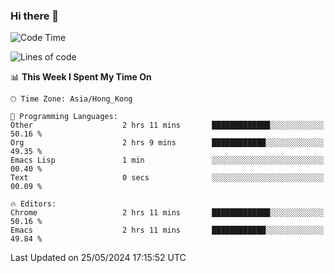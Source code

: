 ### Hi there 👋

<!--
**nicehiro/nicehiro** is a ✨ _special_ ✨ repository because its `README.md` (this file) appears on your GitHub profile.

Here are some ideas to get you started:

- 🔭 I’m currently working on ...
- 🌱 I’m currently learning ...
- 👯 I’m looking to collaborate on ...
- 🤔 I’m looking for help with ...
- 💬 Ask me about ...
- 📫 How to reach me: ...
- 😄 Pronouns: ...
- ⚡ Fun fact: ...
-->

<!--START_SECTION:waka-->
![Code Time](http://img.shields.io/badge/Code%20Time-327%20hrs%2026%20mins-blue)

![Lines of code](https://img.shields.io/badge/From%20Hello%20World%20I%27ve%20Written-2.7%20million%20lines%20of%20code-blue)

📊 **This Week I Spent My Time On** 

```text
🕑︎ Time Zone: Asia/Hong_Kong

💬 Programming Languages: 
Other                    2 hrs 11 mins       █████████████░░░░░░░░░░░░   50.16 % 
Org                      2 hrs 9 mins        ████████████░░░░░░░░░░░░░   49.35 % 
Emacs Lisp               1 min               ░░░░░░░░░░░░░░░░░░░░░░░░░   00.40 % 
Text                     0 secs              ░░░░░░░░░░░░░░░░░░░░░░░░░   00.09 % 

🔥 Editors: 
Chrome                   2 hrs 11 mins       █████████████░░░░░░░░░░░░   50.16 % 
Emacs                    2 hrs 11 mins       ████████████░░░░░░░░░░░░░   49.84 % 
```


 Last Updated on 25/05/2024 17:15:52 UTC
<!--END_SECTION:waka-->
